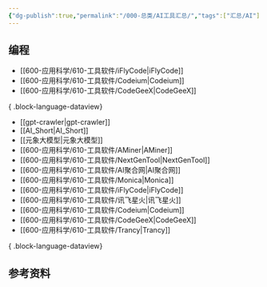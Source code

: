 ```yaml
---
{"dg-publish":true,"permalink":"/000-总类/AI工具汇总/","tags":["汇总/AI"],"noteIcon":""}
---
```



## 编程
- [[600-应用科学/610-工具软件/iFlyCode\|iFlyCode]]
- [[600-应用科学/610-工具软件/Codeium\|Codeium]]
- [[600-应用科学/610-工具软件/CodeGeeX\|CodeGeeX]]

{ .block-language-dataview}
- [[gpt-crawler\|gpt-crawler]]
- [[AI_Short\|AI_Short]]
- [[元象大模型\|元象大模型]]
- [[600-应用科学/610-工具软件/AMiner\|AMiner]]
- [[600-应用科学/610-工具软件/NextGenTool\|NextGenTool]]
- [[600-应用科学/610-工具软件/AI聚合网\|AI聚合网]]
- [[600-应用科学/610-工具软件/Monica\|Monica]]
- [[600-应用科学/610-工具软件/iFlyCode\|iFlyCode]]
- [[600-应用科学/610-工具软件/讯飞星火\|讯飞星火]]
- [[600-应用科学/610-工具软件/Codeium\|Codeium]]
- [[600-应用科学/610-工具软件/CodeGeeX\|CodeGeeX]]
- [[600-应用科学/610-工具软件/Trancy\|Trancy]]

{ .block-language-dataview}

## 参考资料